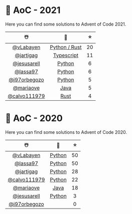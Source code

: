 # 🎄 AoC - 2021
Here you can find some solutions to Advent of Code 2021.

 |  ☃️  |  🧰  |  ⭐  |
 | :--: | :--: | :-: |
 | [@vLabayen](https://github.com/vLabayen)| [Python / Rust](https://github.com/TLMn00bs/advent-of-code/tree/master/vLabayen) | 20 |
 | [@jartigag](https://github.com/jartigag)| [Typescript](https://github.com/TLMn00bs/advent-of-code/tree/master/jartigag) | 11 |
 | [@jesusarell](https://github.com/jesusarell)| [Python](https://github.com/TLMn00bs/advent-of-code/tree/master/jesusarell) | 6 |
 | [@lassa97](https://github.com/lassa97)| [Python](https://github.com/TLMn00bs/advent-of-code/tree/master/lassa97) | 6 |
 | [@i97orbegozo](https://github.com/i97orbegozo)| [Python](https://github.com/TLMn00bs/advent-of-code/tree/master/i97orbegozo) | 5 |
 | [@mariaove](https://github.com/mariaove)| [Java](https://github.com/TLMn00bs/advent-of-code/tree/master/mariaove) | 5 |
 | [@calvo111979](https://github.com/calvo111979)| [Rust](https://github.com/TLMn00bs/advent-of-code/tree/master/calvo111979) | 4 |

# 🎄 AoC - 2020
Here you can find some solutions to Advent of Code 2020.

 |  ☃️  |  🧰  |  ⭐  |
 | :--: | :--: | :-: |
 | [@vLabayen](https://github.com/vLabayen)| [Python](https://github.com/TLMn00bs/advent-of-code/tree/master/vLabayen) | 50 |
 | [@lassa97](https://github.com/lassa97)| [Python](https://github.com/TLMn00bs/advent-of-code/tree/master/lassa97) | 50 |
 | [@jartigag](https://github.com/jartigag)| [Python](https://github.com/TLMn00bs/advent-of-code/tree/master/jartigag) | 28 |
 | [@calvo111979](https://github.com/calvo111979)| [Python](https://github.com/TLMn00bs/advent-of-code/tree/master/calvo111979) | 22 |
 | [@mariaove](https://github.com/mariaove)| [Java](https://github.com/TLMn00bs/advent-of-code/tree/master/mariaove) | 18 |
 | [@jesusarell](https://github.com/jesusarell)| [Python](https://github.com/TLMn00bs/advent-of-code/tree/master/jesusarell) | 3 |
 | [@i97orbegozo](https://github.com/i97orbegozo)| [](https://github.com/TLMn00bs/advent-of-code/tree/master/i97orbegozo) | 0 |
